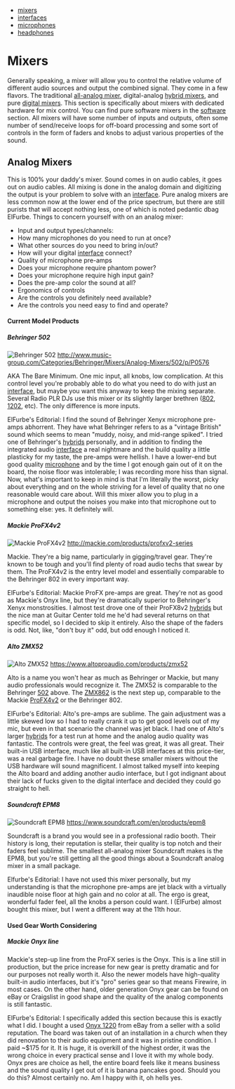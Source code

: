   - [mixers](#mixers)
  - [interfaces](#interfaces)
  - [microphones](#microphones)
  - [headphones](#headphones)

# Mixers
Generally speaking, a mixer will allow you to control the relative volume of different audio sources and output the combined signal. They come in a few flavors. The traditional [all-analog mixer](#analog-mixers), digital-analog [hybrid mixers](#hybrid-mixers), and pure [digital mixers](#digital-mixers). This section is specifically about mixers with dedicated hardware for mix control. You can find pure software mixers in the [software](software.md) section. All mixers will have some number of inputs and outputs, often some number of send/receive loops for off-board processing and some sort of controls in the form of faders and knobs to adjust various properties of the sound.

## Analog Mixers
This is 100% your daddy's mixer. Sound comes in on audio cables, it goes out on audio cables. All mixing is done in the analog domain and digitizing the output is your problem to solve with an [interface](#interfaces). Pure analog mixers are less common now at the lower end of the price spectrum, but there are still purists that will accept nothing less, one of which is noted pedantic dbag ElFurbe. Things to concern yourself with on an analog mixer:
 - Input and output types/channels:
  - How many microphones do you need to run at once?
  - What other sources do you need to bring in/out?
  - How will your digital [interface](#interfaces) connect?
 - Quality of microphone pre-amps
  - Does your microphone require phantom power?
  - Does your microphone require high input gain?
  - Does the pre-amp color the sound at all?
 - Ergonomics of controls
  - Are the controls you definitely need available?
  - Are the controls you need easy to find and operate?

#### Current Model Products

##### Behringer 502
![Behringer 502](https://media.music-group.com/media/PLM/data/images/products/P0576/1800Wx1800H/502_P0576_Right_L.png?)
http://www.music-group.com/Categories/Behringer/Mixers/Analog-Mixers/502/p/P0576

AKA The Bare Minimum. One mic input, all knobs, low complication. At this control level you're probably able to do what you need to do with just an [interface](#interfaces), but maybe you want this anyway to keep the mixing separate. Several Radio PLR DJs use this mixer or its slightly larger brethren ([802](http://www.music-group.com/Categories/Behringer/Mixers/Analog-Mixers/802/p/P0575), [1202](http://www.music-group.com/Categories/Behringer/Mixers/Analog-Mixers/1202/p/P0573), etc). The only difference is more inputs.

ElFurbe's Editorial: I find the sound of Behringer Xenyx microphone pre-amps abhorrent. They have what Behringer refers to as a "vintage British" sound which seems to mean "muddy, noisy, and mid-range spiked". I tried one of Behringer's [hybrids](#hybrid-mixers) personally, and in addition to finding the integrated audio [interface](#interfaces) a real nightmare and the build quality a little plasticky for my taste, the pre-amps were hellish. I have a lower-end but good quality [microphone](#microphones) and by the time I got enough gain out of it on the board, the noise floor was intolerable; I was recording more hiss than signal. Now, what's important to keep in mind is that I'm literally the worst, picky about everything and on the whole striving for a level of quality that no one reasonable would care about. Will this mixer allow you to plug in a microphone and output the noises you make into that microphone out to something else: yes. It definitely will.

##### Mackie ProFX4v2
![Mackie ProFX4v2](https://images-na.ssl-images-amazon.com/images/I/91xjLU2FcDL._SL1500_.jpg)
http://mackie.com/products/profxv2-series

Mackie. They're a big name, particularly in gigging/travel gear. They're known to be tough and you'll find plenty of road audio techs that swear by them. The ProFX4v2 is the entry level model and essentially comparable to the Behringer 802 in every important way.

ElFurbe's Editorial: Mackie ProFX pre-amps are great. They're not as good as Mackie's Onyx line, but they're dramatically superior to Behringer's Xenyx monstrosities. I almost test drove one of their ProFX8v2 [hybrids](#hybrid-mixers) but the nice man at Guitar Center told me he'd had several returns on that specific model, so I decided to skip it entirely. Also the shape of the faders is odd. Not, like, "don't buy it" odd, but odd enough I noticed it.

##### Alto ZMX52
![Alto ZMX52](https://www.altoproaudio.com/images/products/ZMX52_ANGLE_WEB.jpg)
https://www.altoproaudio.com/products/zmx52

Alto is a name you won't hear as much as Behringer or Mackie, but many audio professionals would recognize it. The ZMX52 is comparable to the Behringer [502](#behringer-502) above. The [ZMX862](ZMXhttps://www.altoproaudio.com/products/zmx862) is the next step up, comparable to the Mackie [ProFX4v2](#mackie-profx4v2) or the Behringer 802.

ElFurbe's Editorial: Alto's pre-amps are sublime. The gain adjustment was a little skewed low so I had to really crank it up to get good levels out of my mic, but even in that scenario the channel was jet black. I had one of Alto's larger [hybrids](#hybrid-mixers) for a test run at home and the analog audio quality was fantastic. The controls were great, the feel was great, it was all great. Their built-in USB interface, much like all built-in USB interfaces at this price-tier, was a real garbage fire. I have no doubt these smaller mixers without the USB hardware will sound magnificent. I almost talked myself into keeping the Alto board and adding another audio interface, but I got indignant about their lack of fucks given to the digital interface and decided they could go straight to hell.

##### Soundcraft EPM8
![Soundcraft EPM8](https://adn.harmanpro.com/product_attachments/product_attachments/1985_1422315863/EPM8-Top_original.jpg) https://www.soundcraft.com/en/products/epm8

Soundcraft is a brand you would see in a professional radio booth. Their history is long, their reputation is stellar, their quality is top notch and their faders feel sublime. The smallest all-analog mixer Soundcraft makes is the EPM8, but you're still getting all the good things about a Soundcraft analog mixer in a small package.

Elfurbe's Editorial: I have not used this mixer personally, but my understanding is that the microphone pre-amps are jet black with a virtually inaudible noise floor at high gain and no color at all. The ergo is great, wonderful fader feel, all the knobs a person could want. I (ElFurbe) almost bought this mixer, but I went a different way at the 11th hour.

#### Used Gear Worth Considering

##### Mackie Onyx line
Mackie's step-up line from the ProFX series is the Onyx. This is a line still in production, but the price increase for new gear is pretty dramatic and for our purposes not really worth it. Also the newer models have high-quality built-in audio interfaces, but it's "pro" series gear so that means Firewire, in most cases. On the other hand, older generation Onyx gear can be found on eBay or Craigslist in good shape and the quality of the analog components is still fantastic.

ElFurbe's Editorial: I specifically added this section because this is exactly what I did. I bought a used [Onyx 1220](http://www.musiciansfriend.com/pro-audio/mackie-onyx-1220-12-channel-mixer) from eBay from a seller with a solid reputation. The board was taken out of an installation in a church when they did renovation to their audio equipment and it was in pristine condition. I paid ~$175 for it. It is huge, it is overkill of the highest order, it was the wrong choice in every practical sense and I love it with my whole body. Onyx pres are choice as hell, the entire board feels like it means business and the sound quality I get out of it is banana pancakes good. Should you do this? Almost certainly no. Am I happy with it, oh hells yes.
